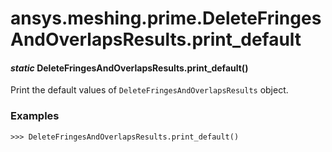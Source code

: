 # ansys.meshing.prime.DeleteFringesAndOverlapsResults.print_default



#### *static* DeleteFringesAndOverlapsResults.print_default()

Print the default values of `DeleteFringesAndOverlapsResults` object.

### Examples

```pycon
>>> DeleteFringesAndOverlapsResults.print_default()
```

<!-- !! processed by numpydoc !! -->
